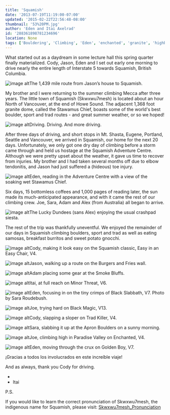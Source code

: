 ```yaml
---
title: 'Squamish'
date: '2013-07-19T11:19:00-07:00'
updated: '2015-02-22T22:56:48-08:00'
thumbnail: '53%20PM.jpg'
author: 'Eden and Itai Axelrad'
id: '288361898781234696'
location: None
tags: ['Bouldering', 'Climbing', 'Eden', 'enchanted', 'granite', 'highball', 'Itai', 'road trip', 'Squamish']
---
```


What started out as a daydream in some lecture hall this spring quarter finally materialized. Cody, Jason, Eden and I set out early one morning to drive nearly the entire length of Interstate 5 towards Squamish, British Columbia.

![image alt](/images/Screen%20shot%202013-07-18%20at%206.06.53%20PM.jpg)The 1,439 mile route from Jason’s house to Squamish.

My brother and I were returning to the summer climbing Mecca after three years. The little town of Squamish (Skwxwu7mesh) is located about an hour North of Vancouver, at the end of Howe Sound. The adjacent 1,368 foot granite dome, called the Stawamus Chief, boasts some of the world's best boulder, sport and trad routes - and great summer weather, or so we hoped!

![image alt](/images/IMG_7189.jpg)Driving. Driving. And more driving.

After three days of driving, and short stops in Mt. Shasta, Eugene, Portland, Seattle and Vancouver, we arrived in Squamish, our home for the next 20 days. Unfortunately, we only got one dry day of climbing before a storm came through and held us hostage at the Squamish Adventure Centre. Although we were pretty upset about the weather, it gave us time to recover from injuries. My brother and I had taken several months off due to elbow tendonitis, and Jason had just suffered a (hideous) toe injury. 

![image alt](/images/IMG_7197.jpg)Eden, reading in the Adventure Centre with a view of the soaking wet Stawamus Chief.

Six days, 15 bottomless coffees and 1,000 pages of reading later, the sun made its much-anticipated appearance, and with it came the rest of our climbing crew. Joe, Sara, Adam and Alex (from Australia) all began to arrive. 

![image alt](/images/IMG_7346.jpg)The Lucky Dundees (sans Alex) enjoying the usual crashpad siesta.

The rest of the trip was thankfully uneventful. We enjoyed the remainder of our days in Squamish climbing boulders, sport and trad as well as eating samosas, breakfast burritos and sweet potato gnocchi. 

![image alt](/images/IMG_7294.jpg)Cody, making it look easy on the Squamish classic, Easy in an Easy Chair, V4.

![image alt](/images/IMG_7221.jpg)Jason, walking up a route on the Burgers and Fries wall.

![image alt](/images/IMG_7411.jpg)Adam placing some gear at the Smoke Bluffs.

![image alt](/images/IMG_7070.jpg)Itai, at full reach on Minor Threat, V6.

![image alt](/images/IMG_7370.jpg)Eden, focusing in on the tiny crimps of Black Slabbath, V7. Photo by Sara Roudebush.

![image alt](/images/IMG_7484.jpg)Joe, trying hard on Black Magic, V13.

![image alt](/images/IMG_7444.jpg)Cody, slapping a sloper on Trad Killer, V4.

![image alt](/images/IMG_7462.jpg)Sara, slabbing it up at the Apron Boulders on a sunny morning.

![image alt](/images/IMG_7546.jpg)Joe, climbing high in Paradise Valley on Enchanted, V4.

![image alt](/images/IMG_7327.jpg)Eden, moving through the crux on Golden Boy, V7.

¡Gracias a todos los involucrados en este increíble viaje!

And as always, thank you Cody for driving.

-
- Itai

P.S. 

If you would like to learn the correct pronunciation of Skwxwu7mesh, the indigenous name for Squamish, please visit: [Skwxwu7mesh_Pronunciation](/images/File:Skwxwu7mesh_Pronunciation.OGG)

